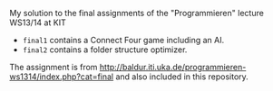 My solution to the final assignments of the "Programmieren" lecture WS13/14 at KIT

* `final1` contains a Connect Four game including an AI. 
* `final2` contains a folder structure optimizer.

The assignment is from http://baldur.iti.uka.de/programmieren-ws1314/index.php?cat=final and also included in this repository.
